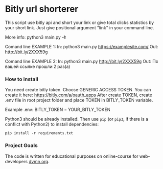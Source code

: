 # Bitly url shorterer

This script use bitly api and short your link or give total clicks statistics by your short link. Just give positional argument "link" in your command line.

More info: python3 main.py -h

Comand line EXAMPLE 1:
In:
python3 main.py https://examplesite.com/
Out:
http://bit.ly/2XXX59g

Comand line EXAMPLE 2:
In:
python3 main.py http://bit.ly/2XXX59g
Out:
По вашей ссылке прошли 2 раз(а)

### How to install

You need create bitly token. Choose GENERIC ACCESS TOKEN. You can create it here: https://bitly.com/a/oauth_apps
After create TOKEN, create .env file in root project folder and place TOKEN in BITLY_TOKEN variable.

Example .env:
BITLY_TOKEN = YOUR_BITLY_TOKEN

Python3 should be already installed.
Then use `pip` (or `pip3`, if there is a conflict with Python2) to install dependencies:
```
pip install -r requirements.txt
```

### Project Goals

The code is written for educational purposes on online-course for web-developers [dvmn.org](https://dvmn.org/).
